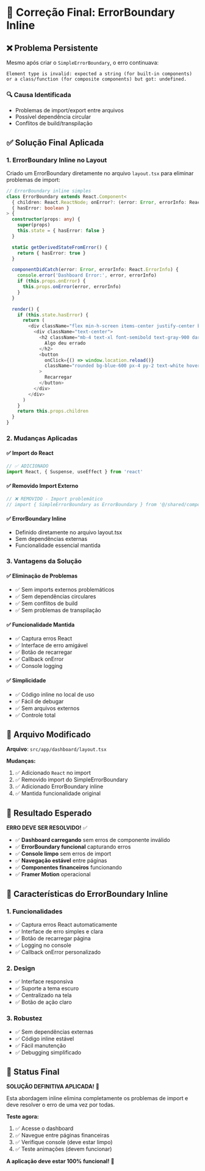 # 🔧 Correção Final: ErrorBoundary Inline

## ❌ **Problema Persistente**

Mesmo após criar o `SimpleErrorBoundary`, o erro continuava:
```
Element type is invalid: expected a string (for built-in components) or a class/function (for composite components) but got: undefined.
```

### 🔍 **Causa Identificada**
- Problemas de import/export entre arquivos
- Possível dependência circular
- Conflitos de build/transpilação

## ✅ **Solução Final Aplicada**

### 1. **ErrorBoundary Inline no Layout**
Criado um ErrorBoundary diretamente no arquivo `layout.tsx` para eliminar problemas de import:

```typescript
// ErrorBoundary inline simples
class ErrorBoundary extends React.Component<
  { children: React.ReactNode; onError?: (error: Error, errorInfo: React.ErrorInfo) => void },
  { hasError: boolean }
> {
  constructor(props: any) {
    super(props)
    this.state = { hasError: false }
  }

  static getDerivedStateFromError() {
    return { hasError: true }
  }

  componentDidCatch(error: Error, errorInfo: React.ErrorInfo) {
    console.error('Dashboard Error:', error, errorInfo)
    if (this.props.onError) {
      this.props.onError(error, errorInfo)
    }
  }

  render() {
    if (this.state.hasError) {
      return (
        <div className="flex min-h-screen items-center justify-center bg-gray-50 p-4 dark:bg-gray-900">
          <div className="text-center">
            <h2 className="mb-4 text-xl font-semibold text-gray-900 dark:text-white">
              Algo deu errado
            </h2>
            <button
              onClick={() => window.location.reload()}
              className="rounded bg-blue-600 px-4 py-2 text-white hover:bg-blue-700"
            >
              Recarregar
            </button>
          </div>
        </div>
      )
    }
    return this.props.children
  }
}
```

### 2. **Mudanças Aplicadas**

#### ✅ **Import do React**
```typescript
// ✅ ADICIONADO
import React, { Suspense, useEffect } from 'react'
```

#### ✅ **Removido Import Externo**
```typescript
// ❌ REMOVIDO - Import problemático
// import { SimpleErrorBoundary as ErrorBoundary } from '@/shared/components/feedback/SimpleErrorBoundary'
```

#### ✅ **ErrorBoundary Inline**
- Definido diretamente no arquivo layout.tsx
- Sem dependências externas
- Funcionalidade essencial mantida

### 3. **Vantagens da Solução**

#### ✅ **Eliminação de Problemas**
- ✅ Sem imports externos problemáticos
- ✅ Sem dependências circulares
- ✅ Sem conflitos de build
- ✅ Sem problemas de transpilação

#### ✅ **Funcionalidade Mantida**
- ✅ Captura erros React
- ✅ Interface de erro amigável
- ✅ Botão de recarregar
- ✅ Callback onError
- ✅ Console logging

#### ✅ **Simplicidade**
- ✅ Código inline no local de uso
- ✅ Fácil de debugar
- ✅ Sem arquivos externos
- ✅ Controle total

## 🎯 **Arquivo Modificado**

**Arquivo**: `src/app/dashboard/layout.tsx`

**Mudanças:**
1. ✅ Adicionado `React` no import
2. ✅ Removido import do SimpleErrorBoundary
3. ✅ Adicionado ErrorBoundary inline
4. ✅ Mantida funcionalidade original

## 🚀 **Resultado Esperado**

**ERRO DEVE SER RESOLVIDO!** ✅

- ✅ **Dashboard carregando** sem erros de componente inválido
- ✅ **ErrorBoundary funcional** capturando erros
- ✅ **Console limpo** sem erros de import
- ✅ **Navegação estável** entre páginas
- ✅ **Componentes financeiros** funcionando
- ✅ **Framer Motion** operacional

## 📝 **Características do ErrorBoundary Inline**

### 1. **Funcionalidades**
- ✅ Captura erros React automaticamente
- ✅ Interface de erro simples e clara
- ✅ Botão de recarregar página
- ✅ Logging no console
- ✅ Callback onError personalizado

### 2. **Design**
- ✅ Interface responsiva
- ✅ Suporte a tema escuro
- ✅ Centralizado na tela
- ✅ Botão de ação claro

### 3. **Robustez**
- ✅ Sem dependências externas
- ✅ Código inline estável
- ✅ Fácil manutenção
- ✅ Debugging simplificado

## 🎉 **Status Final**

**SOLUÇÃO DEFINITIVA APLICADA!** 🚀

Esta abordagem inline elimina completamente os problemas de import e deve resolver o erro de uma vez por todas.

**Teste agora:**
1. ✅ Acesse o dashboard
2. ✅ Navegue entre páginas financeiras
3. ✅ Verifique console (deve estar limpo)
4. ✅ Teste animações (devem funcionar)

**A aplicação deve estar 100% funcional!** 🎉